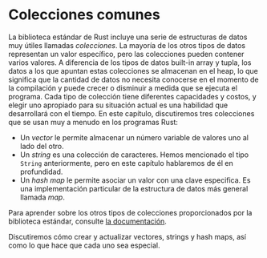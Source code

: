 # Colecciones comunes

La biblioteca estándar de Rust incluye una serie de estructuras de datos muy
útiles llamadas _colecciones_. La mayoría de los otros tipos de datos
representan un valor específico, pero las colecciones pueden contener varios
valores. A diferencia de los tipos de datos built-in array y tupla, los
datos a los que apuntan estas colecciones se almacenan en el heap, lo que
significa que la cantidad de datos no necesita conocerse en el momento de la
compilación y puede crecer o disminuir a medida que se ejecuta el programa. Cada
tipo de colección tiene diferentes capacidades y costos, y elegir uno
apropiado para su situación actual es una habilidad que desarrollará con el
tiempo. En este capítulo, discutiremos tres colecciones que se usan muy a menudo
en los programas Rust:

- Un _vector_ le permite almacenar un número variable de valores uno al lado del
  otro.
- Un _string_ es una colección de caracteres. Hemos mencionado el tipo `String`
  anteriormente, pero en este capítulo hablaremos de él en profundidad.
- Un _hash map_ le permite asociar un valor con una clave especifica. Es una
  implementación particular de la estructura de datos más general llamada _map_.

Para aprender sobre los otros tipos de colecciones proporcionados por la
biblioteca estándar, consulte [la documentación][collections].

Discutiremos cómo crear y actualizar vectores, strings y hash maps, así como
lo que hace que cada uno sea especial.

[collections]: https://doc.rust-lang.org/std/collections/index.html
